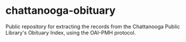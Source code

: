 # chattanooga-obituary
Public repository for extracting the records from the Chattanooga Public Library's Obituary Index, using the OAI-PMH protocol.
